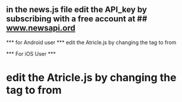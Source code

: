 ## in the news.js file edit the API_key by subscribing with a free account at  ## www.newsapi.ord


*** for Android user *** 
 edit the Atricle.js by changing the tag to <TouchableNativeFeedback> from <TouchableHighlight> 

*** For iOS User ***
# edit the Atricle.js by changing the tag to  <TouchableHighlight>  from <TouchableNativeFeedback> #
